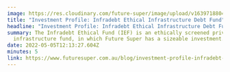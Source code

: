 ```yaml
---
image: https://res.cloudinary.com/future-super/image/upload/v1639718804/solar-farm.png
title: "Investment Profile: Infradebt Ethical Infrastructure Debt Fund"
headline: "Investment Profile: Infradebt Ethical Infrastructure Debt Fund"
summary: The Infradebt Ethical Fund (IEF) is an ethically screened private debt
  infrastructure fund, in which Future Super has a sizeable investment.
date: 2022-05-05T12:13:27.604Z
minutes: 5
link: https://www.futuresuper.com.au/blog/investment-profile-infradebt-ethical-infrastructure-debt-fund
---
```

